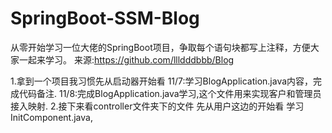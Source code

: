 # SpringBoot-SSM-Blog
从零开始学习一位大佬的SpringBoot项目，争取每个语句块都写上注释，方便大家一起来学习。
来源:https://github.com/llldddbbb/Blog

1.拿到一个项目我习惯先从启动器开始看
    11/7:学习BlogApplication.java内容，完成代码备注.
    11/8:完成BlogApplication.java学习,这个文件用来实现客户和管理员接入映射.
2.接下来看controller文件夹下的文件
    先从用户这边的开始看
        学习InitComponent.java,